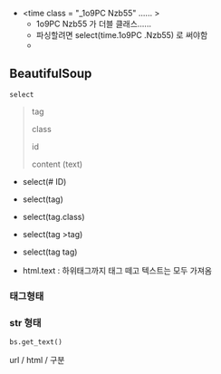 

- <time class = "_1o9PC Nzb55" ...... > </time>
   - 1o9PC Nzb55 가 더블 클래스......
   - 파싱할려면 select(time.1o9PC .Nzb55) 로 써야함
   - 

## BeautifulSoup

`select`

<tag>

> tag
>
> class
>
> id
>
> content (text)

-  select(# ID)
-  select(tag)
-  select(tag.class)
-  select(tag >tag)
-  select(tag tag)



- html.text : 하위태그까지 태그 떼고 텍스트는 모두 가져옴



### 태그형태

### str 형태





`bs.get_text()`



url / html / 구분